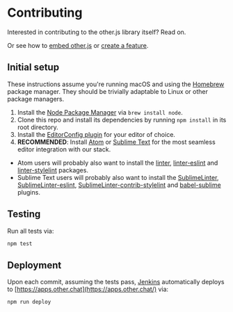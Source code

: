 # Contributing

Interested in contributing to the other.js library itself? Read on.

Or see how to [embed other.js](EMBEDDING.md) or [create a feature](https://apps.other.chat/docs/index.html).

## Initial setup

These instructions assume you're running macOS and using the [Homebrew](http://brew.sh/) package manager. They should be trivially adaptable to Linux or other package managers.

1. Install the [Node Package Manager](https://www.npmjs.com/) via `brew install node`.
1. Clone this repo and install its dependencies by running `npm install` in its root directory.
1. Install the [EditorConfig plugin](http://editorconfig.org/#download) for your editor of choice.
1. **RECOMMENDED**: Install [Atom](https://atom.io/) or [Sublime Text](https://www.sublimetext.com/) for the most seamless editor integration with our stack.
  * Atom users will probably also want to install the  [linter](https://atom.io/packages/linter), [linter-eslint](https://atom.io/packages/linter-eslint) and [linter-stylelint](https://atom.io/packages/linter-stylelint) packages.
  * Sublime Text users will probably also want to install the [SublimeLinter](http://sublimelinter.readthedocs.io/en/latest/installation.html), [SublimeLinter-eslint](https://github.com/roadhump/SublimeLinter-eslint#installation), [SublimeLinter-contrib-stylelint](https://github.com/kungfusheep/SublimeLinter-contrib-stylelint#installation) and [babel-sublime](https://github.com/babel/babel-sublime#installation) plugins.

## Testing

Run all tests via:
```sh
npm test
```

## Deployment

Upon each commit, assuming the tests pass, [Jenkins](http://build.oregon.theother.io:8080/job/other.js/) automatically deploys to [https://apps.other.chat](https://apps.other.chat/) via:
```sh
npm run deploy
```
